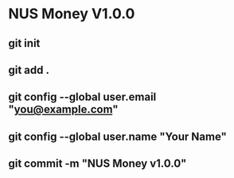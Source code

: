 # NUS Money V1.0.0

## git init
## git add .
## git config --global user.email "you@example.com"
## git config --global user.name "Your Name"
## git commit -m "NUS Money v1.0.0"
